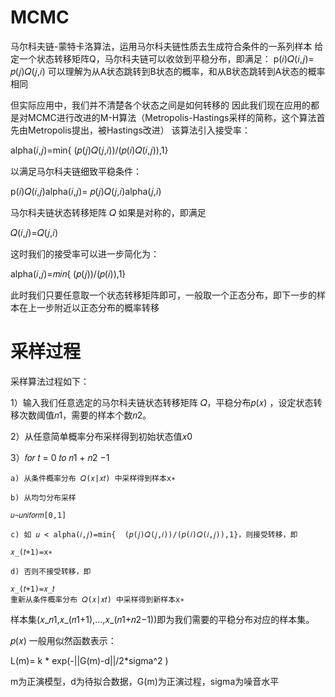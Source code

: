 # MCMC
马尔科夫链-蒙特卡洛算法，运用马尔科夫链性质去生成符合条件的一系列样本
给定一个状态转移矩阵Q，马尔科夫链可以收敛到平稳分布，即满足：
p(𝑖)𝑄(𝑖,𝑗)= 𝑝(𝑗)𝑄(𝑗,𝑖)
可以理解为从A状态跳转到B状态的概率，和从B状态跳转到A状态的概率相同

但实际应用中，我们并不清楚各个状态之间是如何转移的
因此我们现在应用的都是对MCMC进行改进的M-H算法（Metropolis-Hastings采样的简称，这个算法首先由Metropolis提出，被Hastings改进）
该算法引入接受率：

alpha(𝑖,𝑗)=min⁡{  (𝑝(𝑗)𝑄(𝑗,𝑖))/(𝑝(𝑖)𝑄(𝑖,𝑗)),1}

以满足马尔科夫链细致平稳条件：

p(𝑖)𝑄(𝑖,𝑗)alpha(𝑖,𝑗)= 𝑝(𝑗)𝑄(𝑗,𝑖)alpha(𝑗,𝑖)

马尔科夫链状态转移矩阵 𝑄 如果是对称的，即满足

𝑄(𝑖,𝑗)=𝑄(𝑗,𝑖)

这时我们的接受率可以进一步简化为：

alpha(𝑖,𝑗)=𝑚𝑖𝑛⁡{  (𝑝(𝑗))/(𝑝(𝑖)),1}

此时我们只要任意取一个状态转移矩阵即可，一般取一个正态分布，即下一步的样本在上一步附近以正态分布的概率转移

# 采样过程
采样算法过程如下：

1）输入我们任意选定的马尔科夫链状态转移矩阵 𝑄，平稳分布𝑝(𝑥) ，设定状态转移次数阈值𝑛1，需要的样本个数𝑛2。

2）从任意简单概率分布采样得到初始状态值𝑥0

3）𝑓𝑜𝑟 𝑡 = 0 𝑡𝑜  𝑛1 + 𝑛2 −1

    a) 从条件概率分布 𝑄(𝑥|𝑥𝑡) 中采样得到样本x∗

    b) 从均匀分布采样

    𝑢∼𝑢𝑛𝑖𝑓𝑜𝑟𝑚[0,1]

    c) 如 𝑢 < alpha(𝑖,𝑗)=min⁡{  (𝑝(𝑗)𝑄(𝑗,𝑖))/(𝑝(𝑖)𝑄(𝑖,𝑗)),1}，则接受转移，即

    𝑥_(𝑡+1)=x∗

    d) 否则不接受转移，即

    𝑥_(𝑡+1)=𝑥_𝑡
    重新从条件概率分布 𝑄(𝑥|𝑥𝑡) 中采样得到新样本x∗

样本集(𝑥_𝑛1,𝑥_(𝑛1+1),…,𝑥_(𝑛1+𝑛2−1))即为我们需要的平稳分布对应的样本集。


𝑝(𝑥) 一般用似然函数表示：

L(m)= k * exp(-||G(m)-d||/2*sigma^2 )

m为正演模型，d为待拟合数据，G(m)为正演过程，sigma为噪音水平

